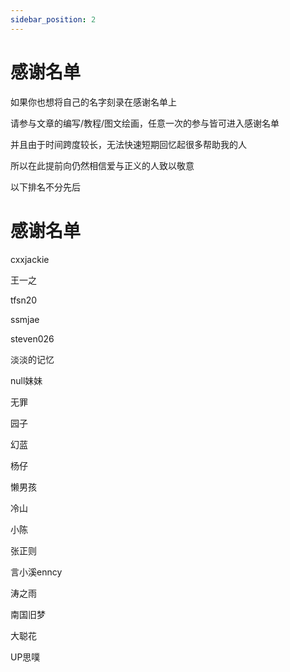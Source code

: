 ```yaml
---
sidebar_position: 2
---
```


# 感谢名单
如果你也想将自己的名字刻录在感谢名单上

请参与文章的编写/教程/图文绘画，任意一次的参与皆可进入感谢名单

并且由于时间跨度较长，无法快速短期回忆起很多帮助我的人

所以在此提前向仍然相信爱与正义的人致以敬意

以下排名不分先后


# 感谢名单

cxxjackie

王一之

tfsn20

ssmjae

steven026

淡淡的记忆
 
null妹妹

无罪

园子

幻蓝

杨仔

懒男孩

冷山

小陈

张正则

言小溪enncy

涛之雨

南国旧梦

大聪花

UP思噗

